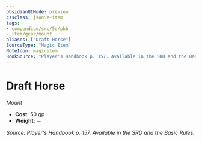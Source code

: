 ```yaml
---
obsidianUIMode: preview
cssclass: json5e-item
tags:
- compendium/src/5e/phb
- item/gear/mount
aliases: ["Draft Horse"]
SourceType: "Magic Item"
NoteIcon: magicitem
BookSource: "Player's Handbook p. 157. Available in the SRD and the Basic Rules."
---
```

# Draft Horse
*Mount*  

- **Cost**: 50 gp
- **Weight**: ⏤

*Source: Player's Handbook p. 157. Available in the SRD and the Basic Rules.*